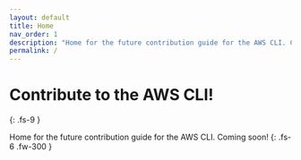 ```yaml
---
layout: default
title: Home
nav_order: 1
description: "Home for the future contribution guide for the AWS CLI. Coming soon!"
permalink: /
---
```


# Contribute to the AWS CLI!
{: .fs-9 }

Home for the future contribution guide for the AWS CLI. Coming soon!
{: .fs-6 .fw-300 }

